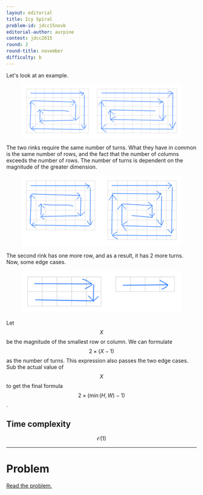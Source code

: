 ```yaml
---
layout: editorial
title: Icy Spiral
problem-id: jdcc15novb
editorial-author: aurpine
contest: jdcc2015
round: 2
round-title: november
difficulty: b
---
```


Let's look at an example.

<figure>
	<img src="/assets/cpt/editorials/jdcc15novb1.png">
</figure>

The two rinks require the same number of turns. What they have in common is the same number of rows, and the fact that the number of columns exceeds the number of rows. The number of turns is dependent on the magnitude of the greater dimension.

<figure>
	<img src="/assets/cpt/editorials/jdcc15novb2.png">
</figure>

The second rink has one more row, and as a result, it has 2 more turns. Now, some edge cases.

<figure>
	<img src="/assets/cpt/editorials/jdcc15novb3.png">
</figure>

Let $$X$$ be the magnitude of the smallest row or column. We can formulate $$2 \times (X - 1)$$ as the number of turns. This expression also passes the two edge cases. Sub the actual value of $$X$$ to get the final formula $$2 \times (\min(H, W) - 1)$$.

## Time complexity
$$\mathcal{O}(1)$$

---

# Problem
[Read the problem.](/cpt-problems/jdcc/2015/november/b)
